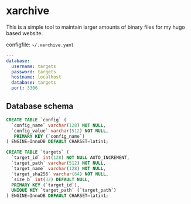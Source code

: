# xarchive

This is a simple tool to maintain larger amounts of binary files for
my hugo based website.

configfile: ``~/.xarchive.yaml``

```yaml
---
database:
  username: targets
  password: targets
  hostname: localhost
  database: targets
  port: 3306
```

## Database schema

```sql
CREATE TABLE `config` (
  `config_name` varchar(128) NOT NULL,
  `config_value` varchar(512) NOT NULL,
   PRIMARY KEY (`config_name`)
) ENGINE=InnoDB DEFAULT CHARSET=latin1;

CREATE TABLE `targets` (
  `target_id` int(128) NOT NULL AUTO_INCREMENT,
  `target_path` varchar(512) NOT NULL,
  `target_name` varchar(128) NOT NULL,
  `target_sha256` varchar(64) NOT NULL,
  `size_b` int(32) DEFAULT NULL,
  PRIMARY KEY (`target_id`),
  UNIQUE KEY `target_path` (`target_path`)
) ENGINE=InnoDB DEFAULT CHARSET=latin1;
```
